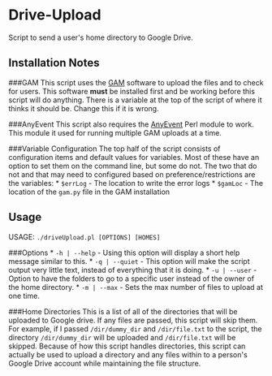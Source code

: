 # Drive-Upload
Script to send a user's home directory to Google Drive.

## Installation Notes
###GAM
This script uses the [GAM](https://github.com/jay0lee/GAM) software to upload the files and to check for users. This software **must** be installed first and be working before this script will do anything. There is a variable at the top of the script of where it thinks it should be. Change this if it is wrong.

###AnyEvent
This script also requires the [AnyEvent](https://metacpan.org/pod/AnyEvent) Perl module to work. This module it used for running multiple GAM uploads at a time.

###Variable Configuration
The top half of the script consists of configuration items and default values for variables. Most of these have an option to set them on the command line, but some do not. The two that do not and that may need to configured based on preference/restrictions are the variables:
    * `$errLog` - The location to write the error logs
    * `$gamLoc` - The location of the `gam.py` file in the GAM installation


## Usage
USAGE: `./driveUpload.pl [OPTIONS] [HOMES]`

###Options
	* `-h | --help` - Using this option will display a short help message similar to this.
	* `-q | --quiet` - This option will make the script output very little text, instead of everything that it is doing.
	* `-u | --user` - Option to have the folders to go to a specific user instead of the owner of the home directory.
	* `-m | --max` - Sets the max number of files to upload at one time.

###Home Directories
	This is a list of all of the directories that will be uploaded to Google drive. If any files are passed, this script will skip them. For example, if I passed `/dir/dummy_dir` and `/dir/file.txt` to the script, the directory `/dir/dummy_dir` will be uploaded and `/dir/file.txt` will be skipped. Because of how this script handles directories, this script can actually be used to upload a directory and any files within to a person's Google Drive account while maintaining the file structure.
